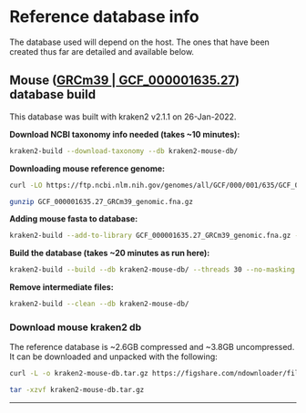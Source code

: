 # Reference database info
The database used will depend on the host. The ones that have been created thus far are detailed and available below.


## Mouse ([GRCm39 | GCF_000001635.27](https://www.ncbi.nlm.nih.gov/assembly/GCF_000001635.27)) database build
This database was built with kraken2 v2.1.1 on 26-Jan-2022.

**Download NCBI taxonomy info needed (takes ~10 minutes):**

```bash
kraken2-build --download-taxonomy --db kraken2-mouse-db/
```

**Downloading mouse reference genome:**

```bash
curl -LO https://ftp.ncbi.nlm.nih.gov/genomes/all/GCF/000/001/635/GCF_000001635.27_GRCm39/GCF_000001635.27_GRCm39_genomic.fna.gz

gunzip GCF_000001635.27_GRCm39_genomic.fna.gz
```


**Adding mouse fasta to database:**

```bash
kraken2-build --add-to-library GCF_000001635.27_GRCm39_genomic.fna.gz --no-masking --db kraken2-mouse-db/
```

**Build the database (takes ~20 minutes as run here):**

```bash
kraken2-build --build --db kraken2-mouse-db/ --threads 30 --no-masking
```

**Remove intermediate files:**

```bash
kraken2-build --clean --db kraken2-mouse-db/
```

### Download mouse kraken2 db


The reference database is ~2.6GB compressed and ~3.8GB uncompressed. It can be downloaded and unpacked with the following:

```bash
curl -L -o kraken2-mouse-db.tar.gz https://figshare.com/ndownloader/files/33900572

tar -xzvf kraken2-mouse-db.tar.gz
```

--- 

